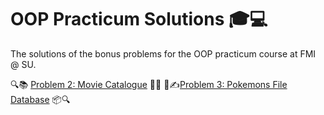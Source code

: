 # OOP Practicum Solutions 🎓💻

 The solutions of the bonus problems for the OOP practicum course at FMI @ SU.


🔍📚 [Problem 2: Movie Catalogue](https://github.com/kaloyantihomirov/BonusProblemsOOP/tree/main/MovieCatalogue#readme) 🎥🔖
📝✍️[Problem 3: Pokemons File Database](https://github.com/kaloyantihomirov/BonusProblemsOOP/tree/main/Pokemons#%D0%B1%D0%BE%D0%BD%D1%83%D1%81) 📦🔍

